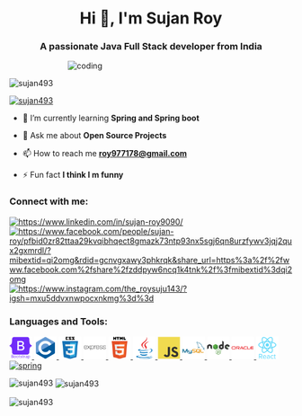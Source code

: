 <h1 align="center">Hi 👋, I'm Sujan Roy</h1>
<h3 align="center">A passionate Java Full Stack developer from India</h3>
<img align="right" alt="coding" width="400" src="https://raw.githubusercontent.com/PolarBearGG/PolarBearGG/master/web-developer.gif"><br>

<p align="left"> <img src="https://komarev.com/ghpvc/?username=sujan493&label=Profile%20views&color=0e75b6&style=flat" alt="sujan493" /> </p>

<p align="left"> <a href="https://github.com/ryo-ma/github-profile-trophy"><img src="https://github-profile-trophy.vercel.app/?username=sujan493" alt="sujan493" /></a> </p>

- 🌱 I’m currently learning **Spring and Spring boot**

- 💬 Ask me about **Open Source Projects**

- 📫 How to reach me **roy977178@gmail.com**

- ⚡ Fun fact **I think I m funny**

<h3 align="left">Connect with me:</h3>
<p align="left">
<a href="https://linkedin.com/in/https://www.linkedin.com/in/sujan-roy9090/" target="blank"><img align="center" src="https://raw.githubusercontent.com/rahuldkjain/github-profile-readme-generator/master/src/images/icons/Social/linked-in-alt.svg" alt="https://www.linkedin.com/in/sujan-roy9090/" height="30" width="40" /></a>
<a href="https://fb.com/https://www.facebook.com/people/sujan-roy/pfbid0zr82ttaa29kvqibhqect8gmazk73ntp93nx5sgj6qn8urzfywv3jqj2qux2gxmrdl/?mibextid=qi2omg&rdid=gcnvgxawy3phkrqk&share_url=https%3a%2f%2fwww.facebook.com%2fshare%2fzddpyw6ncq1k4tnk%2f%3fmibextid%3dqi2omg" target="blank"><img align="center" src="https://raw.githubusercontent.com/rahuldkjain/github-profile-readme-generator/master/src/images/icons/Social/facebook.svg" alt="https://www.facebook.com/people/sujan-roy/pfbid0zr82ttaa29kvqibhqect8gmazk73ntp93nx5sgj6qn8urzfywv3jqj2qux2gxmrdl/?mibextid=qi2omg&rdid=gcnvgxawy3phkrqk&share_url=https%3a%2f%2fwww.facebook.com%2fshare%2fzddpyw6ncq1k4tnk%2f%3fmibextid%3dqi2omg" height="30" width="40" /></a>
<a href="https://instagram.com/https://www.instagram.com/the_roysuju143/?igsh=mxu5ddvxnwpocxnkmg%3d%3d" target="blank"><img align="center" src="https://raw.githubusercontent.com/rahuldkjain/github-profile-readme-generator/master/src/images/icons/Social/instagram.svg" alt="https://www.instagram.com/the_roysuju143/?igsh=mxu5ddvxnwpocxnkmg%3d%3d" height="30" width="40" /></a>
</p>

<h3 align="left">Languages and Tools:</h3>
<p align="left"> <a href="https://getbootstrap.com" target="_blank" rel="noreferrer"> <img src="https://raw.githubusercontent.com/devicons/devicon/master/icons/bootstrap/bootstrap-plain-wordmark.svg" alt="bootstrap" width="40" height="40"/> </a> <a href="https://www.cprogramming.com/" target="_blank" rel="noreferrer"> <img src="https://raw.githubusercontent.com/devicons/devicon/master/icons/c/c-original.svg" alt="c" width="40" height="40"/> </a> <a href="https://www.w3schools.com/css/" target="_blank" rel="noreferrer"> <img src="https://raw.githubusercontent.com/devicons/devicon/master/icons/css3/css3-original-wordmark.svg" alt="css3" width="40" height="40"/> </a> <a href="https://expressjs.com" target="_blank" rel="noreferrer"> <img src="https://raw.githubusercontent.com/devicons/devicon/master/icons/express/express-original-wordmark.svg" alt="express" width="40" height="40"/> </a> <a href="https://www.w3.org/html/" target="_blank" rel="noreferrer"> <img src="https://raw.githubusercontent.com/devicons/devicon/master/icons/html5/html5-original-wordmark.svg" alt="html5" width="40" height="40"/> </a> <a href="https://www.java.com" target="_blank" rel="noreferrer"> <img src="https://raw.githubusercontent.com/devicons/devicon/master/icons/java/java-original.svg" alt="java" width="40" height="40"/> </a> <a href="https://developer.mozilla.org/en-US/docs/Web/JavaScript" target="_blank" rel="noreferrer"> <img src="https://raw.githubusercontent.com/devicons/devicon/master/icons/javascript/javascript-original.svg" alt="javascript" width="40" height="40"/> </a> <a href="https://www.mysql.com/" target="_blank" rel="noreferrer"> <img src="https://raw.githubusercontent.com/devicons/devicon/master/icons/mysql/mysql-original-wordmark.svg" alt="mysql" width="40" height="40"/> </a> <a href="https://nodejs.org" target="_blank" rel="noreferrer"> <img src="https://raw.githubusercontent.com/devicons/devicon/master/icons/nodejs/nodejs-original-wordmark.svg" alt="nodejs" width="40" height="40"/> </a> <a href="https://www.oracle.com/" target="_blank" rel="noreferrer"> <img src="https://raw.githubusercontent.com/devicons/devicon/master/icons/oracle/oracle-original.svg" alt="oracle" width="40" height="40"/> </a> <a href="https://reactjs.org/" target="_blank" rel="noreferrer"> <img src="https://raw.githubusercontent.com/devicons/devicon/master/icons/react/react-original-wordmark.svg" alt="react" width="40" height="40"/> </a> <a href="https://spring.io/" target="_blank" rel="noreferrer"> <img src="https://www.vectorlogo.zone/logos/springio/springio-icon.svg" alt="spring" width="40" height="40"/> </a> </p>

<p><img align="left" src="https://github-readme-stats.vercel.app/api/top-langs?username=sujan493&show_icons=true&locale=en&layout=compact" alt="sujan493" /></p>

<p>&nbsp;<img align="center" src="https://github-readme-stats.vercel.app/api?username=sujan493&show_icons=true&locale=en" alt="sujan493" /></p>

<p><img align="center" src="https://github-readme-streak-stats.herokuapp.com/?user=sujan493&" alt="sujan493" /></p>
